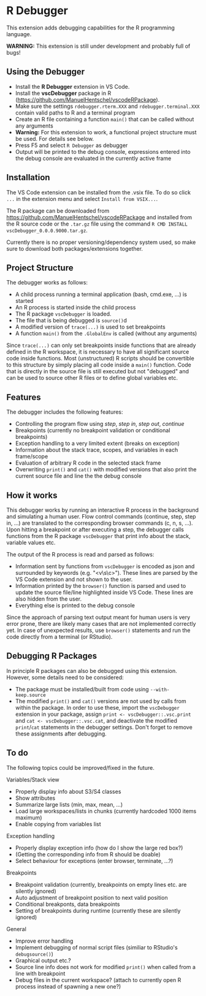 # R Debugger

This extension adds debugging capabilities for the R programming language.

**WARNING:** This extension is still under development and probably full of bugs!

## Using the Debugger
* Install the **R Debugger** extension in VS Code.
* Install the **vscDebugger** package in R (https://github.com/ManuelHentschel/vscodeRPackage).
* Make sure the settings `rdebugger.rterm.XXX` and `rdebugger.terminal.XXX` contain valid paths to R and a terminal program
* Create an R file containing a function `main()` that can be called without any arguments
* **Warning:** For this extension to work, a functional project structure must be used. For details see below.
* Press F5 and select `R Debugger` as debugger
* Output will be printed to the debug console, expressions entered into the debug console are evaluated in the currently active frame


## Installation
The VS Code extension can be installed from the .vsix file. To do so click `...` in the extension menu and select `Install from VSIX...`.

The R package can be downloaded from https://github.com/ManuelHentschel/vscodeRPackage and installed from the R source code or the `.tar.gz` file using the command `R CMD INSTALL vscDebugger_0.0.0.9000.tar.gz`.

Currently there is no proper versioning/dependency system used, so make sure to download both packages/extensions together.

## Project Structure
The debugger works as follows:
* A child process running a terminal application (bash, cmd.exe, ...) is started
* An R process is started inside the child process
* The R package `vscDebugger` is loaded.
* The file that is being debugged is `source()`d
* A modified version of `trace(...)` is used to set breakpoints
* A function `main()` from the `.GlobalEnv` is called (without any arguments)

Since `trace(...)` can only set breakpoints inside functions that are already defined in the R workspace, it is necessary to have all significant source code inside functions.
Most (unstructured) R scripts should be convertible to this structure by simply placing all code inside a `main()` function.
Code that is directly in the source file is still executed but not \"debugged\" and can be used to source other R files or to define global variables etc.

## Features
The debugger includes the following features:
* Controlling the program flow using *step*, *step in*, *step out*, *continue*
* Breakpoints (currently no breakpoint validation or conditional breakpoints)
* Exception handling to a very limited extent (breaks on exception)
* Information about the stack trace, scopes, and variables in each frame/scope
* Evaluation of arbitrary R code in the selected stack frame
* Overwriting `print()` and `cat()` with modified versions that also print the current source file and line the the debug console

## How it works
This debugger works by running an interactive R process in the background and simulating a human user.
Flow control commands (continue, step, step in, ...) are translated to the corresponding browser commands (c, n, s, ...).
Upon hitting a breakpoint or after executing a step, the debugger calls functions from the R package `vscDebugger` that print info about the stack, variable values etc.

The output of the R process is read and parsed as follows:
* Information sent by functions from `vscDebugger` is encoded as json and surrounded by keywords (e.g. "<v\\s\\c>").
These lines are parsed by the VS Code extension and not shown to the user.
* Information printed by the `browser()` function is parsed and used to update the source file/line highlighted inside VS Code.
These lines are also hidden from the user.
* Everything else is printed to the debug console

Since the approach of parsing text output meant for human users is very error prone, there are likely many cases that are not implemented correctly yet.
In case of unexpected results, use `browser()` statements and run the code directly from a terminal (or RStudio).

## Debugging R Packages
In principle R packages can also be debugged using this extension.
However, some details need to be considered:
* The package must be installed/built from code using `--with-keep.source` 
* The modified `print()` and `cat()` versions are not used by calls from within the package.
In order to use these, import the `vscDebugger` extension in your package, assign `print <- vscDebugger::.vsc.print` and `cat <- vscDebugger::.vsc.cat`, and deactivate the modified `print`/`cat` statements in the debugger settings.
Don't forget to remove these assignments after debugging.


## To do
The following topics could be improved/fixed in the future.

Variables/Stack view
* Properly display info about S3/S4 classes
* Show attributes
* Summarize large lists (min, max, mean, ...)
* Load large workspaces/lists in chunks (currently hardcoded 1000 items maximum)
* Enable copying from variables list

Exception handling
* Properly display exception info (how do I show the large red box?)
* (Getting the corresponding info from R should be doable)
* Select behaviour for exceptions (enter browser, terminate, ...?)

Breakpoints
* Breakpoint validation (currently, breakpoints on empty lines etc. are silently ignored)
* Auto adjustment of breakpoint position to next valid position
* Conditional breakponts, data breakpoints
* Setting of breakpoints during runtime (currently these are silently ignored)

General
* Improve error handling
* Implement debugging of normal script files (similiar to RStudio's `debugsource()`)
* Graphical output etc.?
* Source line info does not work for modified `print()` when called from a line with breakpoint
* Debug files in the current workspace? (attach to currently open R process instead of spawning a new one?)